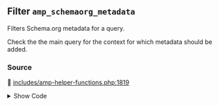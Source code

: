 ## Filter `amp_schemaorg_metadata`


Filters Schema.org metadata for a query.

Check the the main query for the context for which metadata should be added.

### Source

:link: [includes/amp-helper-functions.php:1819](../../includes/amp-helper-functions.php#L1819)

<details>
<summary>Show Code</summary>

```php
$metadata = apply_filters( 'amp_schemaorg_metadata', $metadata );
```

</details>
